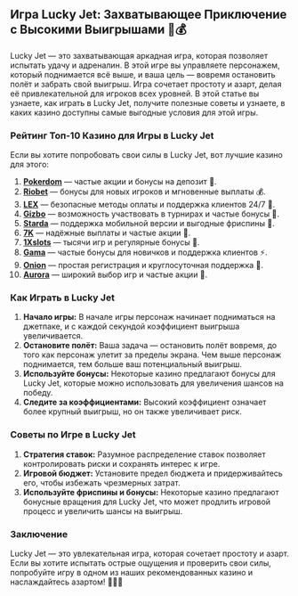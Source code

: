 ## Игра Lucky Jet: Захватывающее Приключение с Высокими Выигрышами 🚀💰

Lucky Jet — это захватывающая аркадная игра, которая позволяет испытать удачу и адреналин. В этой игре вы управляете персонажем, который поднимается всё выше, и ваша цель — вовремя остановить полёт и забрать свой выигрыш. Игра сочетает простоту и азарт, делая её привлекательной для игроков всех уровней. В этой статье вы узнаете, как играть в Lucky Jet, получите полезные советы и узнаете, в каких казино доступны самые выгодные условия для этой игры.

### Рейтинг Топ-10 Казино для Игры в Lucky Jet

Если вы хотите попробовать свои силы в Lucky Jet, вот лучшие казино для этого:

1. **[Pokerdom](https://brandplay.link/4k77v2yx)** — частые акции и бонусы на депозит 🎲.
2. **[Riobet](https://brandplay.link/7xBLTPyj)** — бонусы для новых игроков и мгновенные выплаты 💰.
3. **[LEX](https://brandplay.link/zW4hdDFV)** — безопасные методы оплаты и поддержка клиентов 24/7 🎉.
4. **[Gizbo](https://brandplay.link/bprXw4YV)** — возможность участвовать в турнирах и частые бонусы 🎁.
5. **[Starda](https://brandplay.link/fB7xwRFL)** — поддержка мобильной версии и выгодные фриспины 🎈.
6. **[7K](https://brandplay.link/BvQyFShp)** — надёжные выплаты и частые акции 🎯.
7. **[1Xslots](https://brandplay.link/hSB1khtr)** — тысячи игр и регулярные бонусы 🌟.
8. **[Gama](https://brandplay.link/j6NMKsDz)** — частые бонусы для новичков и поддержка клиентов ⚡.
9. **[Onion](https://brandplay.link/zBGRVpQ9)** — простая регистрация и круглосуточная поддержка 🎰.
10. **[Aurora](https://10trafic-stat2.com/click/668546556bcc6313411604bd/6766/13032/subaccount)** — широкий выбор игр и частые акции 💎.

### Как Играть в Lucky Jet

1. **Начало игры:** В начале игры персонаж начинает подниматься на джетпаке, и с каждой секундой коэффициент выигрыша увеличивается.
2. **Остановите полёт:** Ваша задача — остановить полёт вовремя, до того как персонаж улетит за пределы экрана. Чем выше персонаж поднимается, тем больше ваш потенциальный выигрыш.
3. **Используйте бонусы:** Некоторые казино предлагают бонусы для Lucky Jet, которые можно использовать для увеличения шансов на победу.
4. **Следите за коэффициентами:** Высокий коэффициент означает более крупный выигрыш, но он также увеличивает риск.

### Советы по Игре в Lucky Jet

1. **Стратегия ставок:** Разумное распределение ставок позволяет контролировать риски и сохранять интерес к игре.
2. **Игровой бюджет:** Установите предел бюджета и придерживайтесь его, чтобы избежать чрезмерных затрат.
3. **Используйте фриспины и бонусы:** Некоторые казино предлагают бонусные вращения для Lucky Jet, что может продлить игровой процесс и увеличить шансы на выигрыш.

### Заключение

Lucky Jet — это увлекательная игра, которая сочетает простоту и азарт. Если вы хотите испытать острые ощущения и проверить свои силы, попробуйте игру в одном из наших рекомендованных казино и наслаждайтесь азартом! 🎉🚀💸

